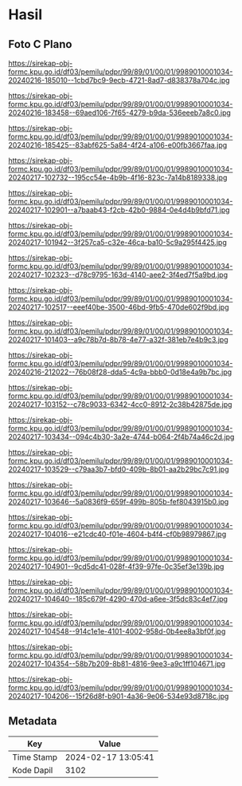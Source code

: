 # Hasil

## Foto C Plano

https://sirekap-obj-formc.kpu.go.id/df03/pemilu/pdpr/99/89/01/00/01/9989010001034-20240216-185010--1cbd7bc9-9ecb-4721-8ad7-d838378a704c.jpg

https://sirekap-obj-formc.kpu.go.id/df03/pemilu/pdpr/99/89/01/00/01/9989010001034-20240216-183458--69aed106-7f65-4279-b9da-536eeeb7a8c0.jpg

https://sirekap-obj-formc.kpu.go.id/df03/pemilu/pdpr/99/89/01/00/01/9989010001034-20240216-185425--83abf625-5a84-4f24-a106-e00fb3667faa.jpg

https://sirekap-obj-formc.kpu.go.id/df03/pemilu/pdpr/99/89/01/00/01/9989010001034-20240217-102732--195cc54e-4b9b-4f16-823c-7a14b8189338.jpg

https://sirekap-obj-formc.kpu.go.id/df03/pemilu/pdpr/99/89/01/00/01/9989010001034-20240217-102901--a7baab43-f2cb-42b0-9884-0e4d4b9bfd71.jpg

https://sirekap-obj-formc.kpu.go.id/df03/pemilu/pdpr/99/89/01/00/01/9989010001034-20240217-101942--3f257ca5-c32e-46ca-ba10-5c9a295f4425.jpg

https://sirekap-obj-formc.kpu.go.id/df03/pemilu/pdpr/99/89/01/00/01/9989010001034-20240217-102323--d78c9795-163d-4140-aee2-3f4ed7f5a9bd.jpg

https://sirekap-obj-formc.kpu.go.id/df03/pemilu/pdpr/99/89/01/00/01/9989010001034-20240217-102517--eeef40be-3500-46bd-9fb5-470de602f9bd.jpg

https://sirekap-obj-formc.kpu.go.id/df03/pemilu/pdpr/99/89/01/00/01/9989010001034-20240217-101403--a9c78b7d-8b78-4e77-a32f-381eb7e4b9c3.jpg

https://sirekap-obj-formc.kpu.go.id/df03/pemilu/pdpr/99/89/01/00/01/9989010001034-20240216-212022--76b08f28-dda5-4c9a-bbb0-0d18e4a9b7bc.jpg

https://sirekap-obj-formc.kpu.go.id/df03/pemilu/pdpr/99/89/01/00/01/9989010001034-20240217-103152--c78c9033-6342-4cc0-8912-2c38b42875de.jpg

https://sirekap-obj-formc.kpu.go.id/df03/pemilu/pdpr/99/89/01/00/01/9989010001034-20240217-103434--094c4b30-3a2e-4744-b064-2f4b74a46c2d.jpg

https://sirekap-obj-formc.kpu.go.id/df03/pemilu/pdpr/99/89/01/00/01/9989010001034-20240217-103529--c79aa3b7-bfd0-409b-8b01-aa2b29bc7c91.jpg

https://sirekap-obj-formc.kpu.go.id/df03/pemilu/pdpr/99/89/01/00/01/9989010001034-20240217-103646--5a0836f9-659f-499b-805b-fef8043915b0.jpg

https://sirekap-obj-formc.kpu.go.id/df03/pemilu/pdpr/99/89/01/00/01/9989010001034-20240217-104016--e21cdc40-f01e-4604-b4f4-cf0b98979867.jpg

https://sirekap-obj-formc.kpu.go.id/df03/pemilu/pdpr/99/89/01/00/01/9989010001034-20240217-104901--9cd5dc41-028f-4f39-97fe-0c35ef3e139b.jpg

https://sirekap-obj-formc.kpu.go.id/df03/pemilu/pdpr/99/89/01/00/01/9989010001034-20240217-104640--185c679f-4290-470d-a6ee-3f5dc83c4ef7.jpg

https://sirekap-obj-formc.kpu.go.id/df03/pemilu/pdpr/99/89/01/00/01/9989010001034-20240217-104548--914c1e1e-4101-4002-958d-0b4ee8a3bf0f.jpg

https://sirekap-obj-formc.kpu.go.id/df03/pemilu/pdpr/99/89/01/00/01/9989010001034-20240217-104354--58b7b209-8b81-4816-9ee3-a9c1ff104671.jpg

https://sirekap-obj-formc.kpu.go.id/df03/pemilu/pdpr/99/89/01/00/01/9989010001034-20240217-104206--15f26d8f-b901-4a36-9e06-534e93d8718c.jpg


## Metadata

| Key        | Value               |
| ---------- | ------------------- |
| Time Stamp | 2024-02-17 13:05:41 |
| Kode Dapil | 3102                |



